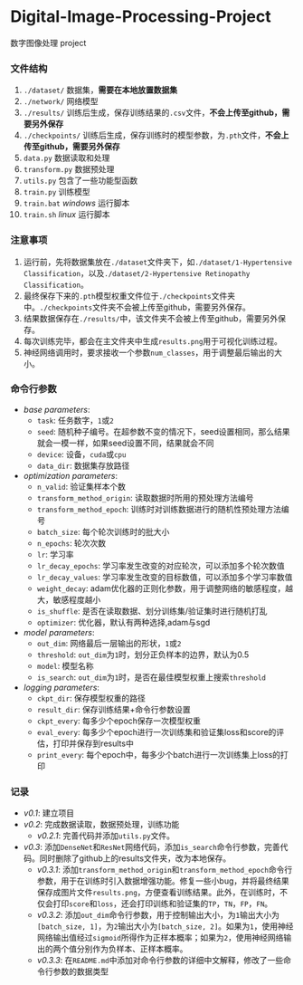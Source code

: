 # Digital-Image-Processing-Project
数字图像处理 project

### 文件结构

1. `./dataset/` 数据集，**需要在本地放置数据集**
2. `./network/` 网络模型
3. `./results/` 训练后生成，保存训练结果的`.csv`文件，**不会上传至github，需要另外保存**
4. `./checkpoints/` 训练后生成，保存训练时的模型参数，为`.pth`文件，**不会上传至github，需要另外保存**
5. `data.py` 数据读取和处理
6. `transform.py` 数据预处理
7. `utils.py` 包含了一些功能型函数
8. `train.py` 训练模型
9. `train.bat` *windows* 运行脚本
10. `train.sh` *linux* 运行脚本

### 注意事项

1. 运行前，先将数据集放在`./dataset`文件夹下，如`./dataset/1-Hypertensive Classification`，以及`./dataset/2-Hypertensive Retinopathy Classification`。
2. 最终保存下来的`.pth`模型权重文件位于`./checkpoints`文件夹中。`./checkpoints`文件夹不会被上传至github，需要另外保存。
3. 结果数据保存在`./results/`中，该文件夹不会被上传至github，需要另外保存。
4. 每次训练完毕，都会在主文件夹中生成`results.png`用于可视化训练过程。
5. 神经网络调用时，要求接收一个参数`num_classes`，用于调整最后输出的大小。

### 命令行参数
- *base parameters*:
  - `task`: 任务数字，`1`或`2`
  - `seed`: 随机种子编号。在超参数不变的情况下，seed设置相同，那么结果就会一模一样，如果seed设置不同，结果就会不同
  - `device`: 设备，`cuda`或`cpu`
  - `data_dir`: 数据集存放路径
- *optimization parameters*:
  - `n_valid`: 验证集样本个数
  - `transform_method_origin`: 读取数据时所用的预处理方法编号
  - `transform_method_epoch`: 训练时对训练数据进行的随机性预处理方法编号
  - `batch_size`: 每个轮次训练时的批大小
  - `n_epochs`: 轮次次数
  - `lr`: 学习率
  - `lr_decay_epochs`: 学习率发生改变的对应轮次，可以添加多个轮次数值
  - `lr_decay_values`: 学习率发生改变的目标数值，可以添加多个学习率数值
  - `weight_decay`: adam优化器的正则化参数，用于调整网络的敏感程度，越大，敏感程度越小
  - `is_shuffle`: 是否在读取数据、划分训练集/验证集时进行随机打乱
  - `optimizer`: 优化器，默认有两种选择,adam与sgd
- *model parameters*:
  - `out_dim`: 网络最后一层输出的形状，`1`或`2`
  - `threshold`: `out_dim`为`1`时，划分正负样本的边界，默认为0.5
  - `model`: 模型名称
  - `is_search`: `out_dim`为`1`时，是否在最佳模型权重上搜索`threshold`
- *logging parameters*:
  - `ckpt_dir`: 保存模型权重的路径
  - `result_dir`: 保存训练结果+命令行参数设置
  - `ckpt_every`: 每多少个epoch保存一次模型权重
  - `eval_every`: 每多少个epoch进行一次训练集和验证集loss和score的评估，打印并保存到results中
  - `print_every`: 每个epoch中，每多少个batch进行一次训练集上loss的打印

### 记录

- *v0.1*: 建立项目
- *v0.2*: 完成数据读取，数据预处理，训练功能
  - *v0.2.1*: 完善代码并添加`utils.py`文件。
- *v0.3*: 添加`DenseNet`和`ResNet`网络代码，添加`is_search`命令行参数，完善代码。同时删除了github上的results文件夹，改为本地保存。
  - *v0.3.1*: 添加`transform_method_origin`和`transform_method_epoch`命令行参数，用于在训练时引入数据增强功能。修复一些小bug，并将最终结果保存成图片文件`results.png`，方便查看训练结果。此外，在训练时，不仅会打印`score`和`loss`，还会打印训练和验证集的`TP`，`TN`，`FP`，`FN`。
  - *v0.3.2*: 添加`out_dim`命令行参数，用于控制输出大小，为`1`输出大小为`[batch_size, 1]`，为`2`输出大小为`[batch_size, 2]`。如果为`1`，使用神经网络输出值经过`sigmoid`所得作为正样本概率；如果为`2`，使用神经网络输出的两个值分别作为负样本、正样本概率。
  - *v0.3.3*: 在`README.md`中添加对命令行参数的详细中文解释，修改了一些命令行参数的数据类型